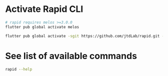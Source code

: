 # Activate Rapid CLI

```sh
# rapid requires melos >=3.0.0
flutter pub global activate melos
```

```sh
flutter pub global activate -sgit https://github.com/jtdLab/rapid.git --git-path packages/rapid_cli/
```

# See list of available commands

```sh
rapid --help
```
